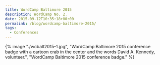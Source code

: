 ```yaml
---
title: WordCamp Baltimore 2015
description: WordCamp No. 2.
date: 2015-09-12T10:35:18+00:00
permalink: /blog/wordcamp-baltimore-2015/
tags:
  - Conferences
---
```


{% image "./wcbalt2015-1.jpg", "WordCamp Baltimore 2015 conference badge with a cartoon crab in the center and the words David A. Kennedy, volunteer.", "WordCamp Baltimore 2015 conference badge." %}
